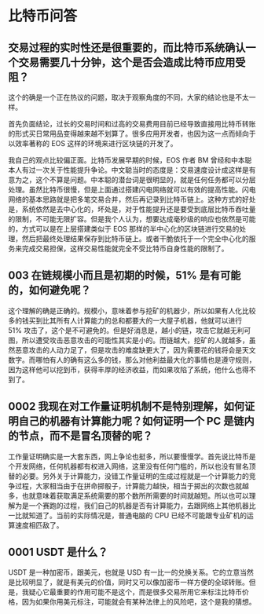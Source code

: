 # 比特币问答

## 交易过程的实时性还是很重要的，而比特币系统确认一个交易需要几十分钟，这个是否会造成比特币应用受阻？

这个的确是一个正在热议的问题，取决于观察角度的不同，大家的结论也是不太一样。

首先负面结论，过长的交易时间和过高的交易费用目前已经导致直接用比特币转账的形式买日常用品变得越来越不划算了。很多应用开发者，也因为这一点而倾向于以效率著称的 EOS 这样的环境来进行区块链的开发了。

我自己的观点比较偏正面。比特币发展早期的时候，EOS 作者 BM 曾经和中本聪本人有过一次关于性能提升争论。中文聪当时的态度是：交易速度设计成这样是有意为之，这个不算是问题。中本聪的潜台词是很明显的，就是任何任务都可以分层处理。虽然比特币很慢，但是上面通过搭建闪电网络就可以有效的提高性能。闪电网络的基本思路就是把多笔交易合并，然后再记录到比特币链上。这种方式的好处是，系统依然是去中心化的，坏处是，对于性能提升还是要受到底层比特币吞吐量的限制，不可能无限扩容。但是我个人认为，想要达成毫秒级的响应也依然是可能的，方式可以是在上层搭建类似于 EOS 那样的半中心化的区块链进行交易的处理，然后把最终处理结果保存到比特币链上。或者干脆依托于一个完全中心化的服务来完成交易担保，这样交易性能就完全不受比特币自身性能的限制了。


## 003 在链规模小而且是初期的时候，51% 是有可能的，如何避免呢？

这个理解的确是正确的。规模小，意味着参与挖矿的机器少，所以如果有人化比较多的钱买到比其所有人计算能力的总和都要大的一大屋子机器，他就可以进行 51% 攻击了，这个是不可避免的。但是好消息是，越小的链，攻击它就越无利可图，所以遭受攻击恶意攻击的可能性其实是小的。而链越大，挖矿的人就越多，虽然恶意攻击的人动力足了，但是攻击的难度缺更大了，因为需要花的钱将会是天文数字。而哪怕有人的确有这么多的钱，那么对他利益最大化的事情也是遵守规则，因为这样他可以挖到币，获得丰厚的经济收益，而如果攻陷了系统，他什么也得不到了。

## 0002 我现在对工作量证明机制不是特别理解，如何证明自己的机器有计算能力呢？如何证明一个 PC 是链内的节点，而不是冒名顶替的呢？

工作量证明确实是一大套东西，网上争论也挺多，所以要慢慢学。首先说比特币是个开发网络，任何机器都有权进入网络，这里没有任何门槛的，所以也没有冒名顶替的必要。另外关于计算能力，没错工作量证明的生成过程就是一个计算能力的竞争过程，大家相当由于在拼命掷骰子，计算能力越快，相当于掷出的次数也就越多，也就意味着获取满足系统需要的那个数所所需要的时间就越短。所以也可以理解为是一个赛跑的过程，我们自己的机器是否有计算能力，去跟网络上其他机器比一比就知道了。当前的实际情况是，普通电脑的 CPU 已经不可能跟专业矿机的运算速度相匹敌了。

## 0001 USDT 是什么？

USDT 是一种加密币，跟美元，也就是 USD 有一比一的兑换关系。它的立意当然是比较明显了，就是有美元的价值，同时又可以像加密币一样方便的全球转账。但是，我疑心它最重要的作用可能不是这个，而是很多交易所用它来标注比特币价格，因为如果你用美元标注，可能就会有某种法律上的风险吧，这个是我的猜想。
